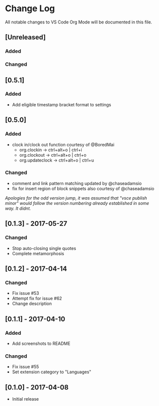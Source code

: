 # Change Log
All notable changes to VS Code Org Mode will be documented in this file.

## [Unreleased]
### Added
### Changed

## [0.5.1]
### Added
- Add eligible timestamp bracket format to settings

## [0.5.0]
### Added
- clock in/clock out function courtesy of @BoredMai
  - org.clockin &rarr; ctrl+alt+o | ctrl+i
  - org.clockout &rarr; ctrl+alt+o | ctrl+o
  - org.updateclock &rarr; ctrl+alt+o | ctrl+u
### Changed
- comment and link pattern matching updated by @chaseadamsio
- fix for insert region of block snippets also courtesy of @chaseadamsio

*Apologies for the odd version jump, it was assumed that "vsce publish minor" would follow the version numbering already established in some way. It didnt.*

## [0.1.3] - 2017-05-27
### Changed
- Stop auto-closing single quotes
- Complete metamorphosis

## [0.1.2] - 2017-04-14
### Changed
- Fix issue #53
- Attempt fix for issue #62
- Change description

## [0.1.1] - 2017-04-10
### Added
- Add screenshots to README
### Changed
- Fix issue #55
- Set extension category to "Languages"

## [0.1.0] - 2017-04-08
- Initial release
